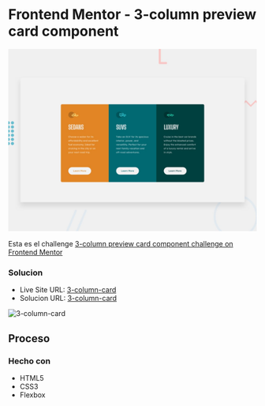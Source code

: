 # Frontend Mentor - 3-column preview card component

![Design preview for the 3-column preview card component coding challenge](./design/desktop-preview.jpg)

Esta es el challenge [3-column preview card component challenge on Frontend Mentor](https://www.frontendmentor.io/challenges/3column-preview-card-component-pH92eAR2-)

### Solucion

- Live Site URL: [3-column-card](https://hugoorlando-3column-card.netlify.app/)
- Solucion URL: [3-column-card](https://github.com/hugoorlando/3-column-preview-card-component)

![3-column-card](https://github.com/hugoorlando/3-column-preview-card-component/blob/main/img_1.png)

## Proceso

### Hecho con

- HTML5
- CSS3
- Flexbox
